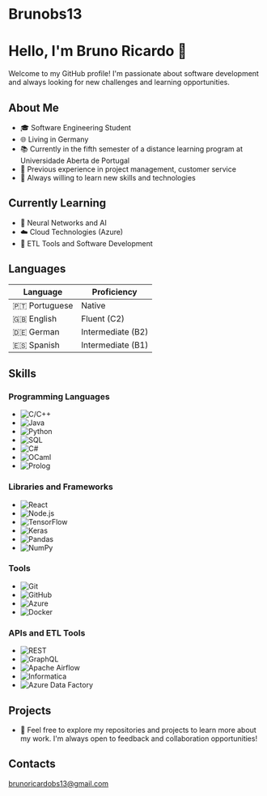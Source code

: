 # Brunobs13

# Hello, I'm Bruno Ricardo 👋

Welcome to my GitHub profile! I'm passionate about software development and always looking for new challenges and learning opportunities.

## About Me

- 🎓 Software Engineering Student
- 🌐 Living in Germany 
- 📚 Currently in the fifth semester of a distance learning program at Universidade Aberta de Portugal
- 💼 Previous experience in project management, customer service
- 🚀 Always willing to learn new skills and technologies

## Currently Learning

- 🌱 Neural Networks and AI
- ☁️ Cloud Technologies (Azure)
- 🔄 ETL Tools and Software Development

## Languages

| Language   | Proficiency  |
|------------|--------------|
| 🇵🇹 Portuguese | Native       |
| 🇬🇧 English    | Fluent (C2)  |
| 🇩🇪 German     | Intermediate (B2) |
| 🇪🇸 Spanish    | Intermediate (B1) |

## Skills

### Programming Languages

- ![C/C++](https://img.shields.io/badge/-C/C++-333?style=flat&logo=c%2B%2B&logoColor=white)
- ![Java](https://img.shields.io/badge/-Java-333?style=flat&logo=java&logoColor=white)
- ![Python](https://img.shields.io/badge/-Python-333?style=flat&logo=python&logoColor=white)
- ![SQL](https://img.shields.io/badge/-SQL-333?style=flat&logo=postgresql&logoColor=white)
- ![C#](https://img.shields.io/badge/-C%23-333?style=flat&logo=c-sharp&logoColor=white)
- ![OCaml](https://img.shields.io/badge/-OCaml-333?style=flat&logo=ocaml&logoColor=white)
- ![Prolog](https://img.shields.io/badge/-Prolog-333?style=flat&logo=prolog&logoColor=white)

### Libraries and Frameworks

- ![React](https://img.shields.io/badge/-React-333?style=flat&logo=react)
- ![Node.js](https://img.shields.io/badge/-Node.js-333?style=flat&logo=node.js)
- ![TensorFlow](https://img.shields.io/badge/-TensorFlow-333?style=flat&logo=tensorflow)
- ![Keras](https://img.shields.io/badge/-Keras-333?style=flat&logo=keras)
- ![Pandas](https://img.shields.io/badge/-Pandas-333?style=flat&logo=pandas)
- ![NumPy](https://img.shields.io/badge/-NumPy-333?style=flat&logo=numpy)

### Tools

- ![Git](https://img.shields.io/badge/-Git-333?style=flat&logo=git)
- ![GitHub](https://img.shields.io/badge/-GitHub-333?style=flat&logo=github)
- ![Azure](https://img.shields.io/badge/-Azure-333?style=flat&logo=microsoft-azure)
- ![Docker](https://img.shields.io/badge/-Docker-333?style=flat&logo=docker)

### APIs and ETL Tools

- ![REST](https://img.shields.io/badge/-REST-333?style=flat&logo=rest)
- ![GraphQL](https://img.shields.io/badge/-GraphQL-333?style=flat&logo=graphql)
- ![Apache Airflow](https://img.shields.io/badge/-Apache%20Airflow-333?style=flat&logo=apache-airflow)
- ![Informatica](https://img.shields.io/badge/-Informatica-333?style=flat&logo=informatica)
- ![Azure Data Factory](https://img.shields.io/badge/-Azure%20Data%20Factory-333?style=flat&logo=microsoft-azure)

## Projects

- 🚀 Feel free to explore my repositories and projects to learn more about my work. I'm always open to feedback and collaboration opportunities!

## Contacts 

brunoricardobs13@gmail.com

